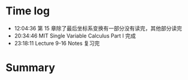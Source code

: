 # Time log

- 12:04:36 第 15 章除了最后坐标系变换有一部分没有读完，其他部分读完
- 20:34:46 MIT Single Variable Calculus Part I 完成
- 23:18:11 Lecture 9-16 Notes 复习完

# Summary
